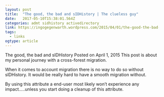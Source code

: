 ```yaml
---
layout: post 
title:  "The good, the bad and sIDHistory | The clueless guy" 
date:   2017-05-10T15:38:01.564Z 
categories: admt sidhistory activedirectory
link: https://ingogegenwarth.wordpress.com/2015/04/01/the-good-the-bad-and-sidhistory/ 
tags:
  - links
ogtype: article 
---
```


The good, the bad and sIDHistory
Posted on April 1, 2015
This post is about my personal journey with a cross-forest migration.

When it comes to account migration there is no way to do so without sIDHistory. It would be really hard to have a smooth migration without.

By using this attribute a end-user most likely won’t experience any impact…..unless you start doing a cleanup of this attribute.

